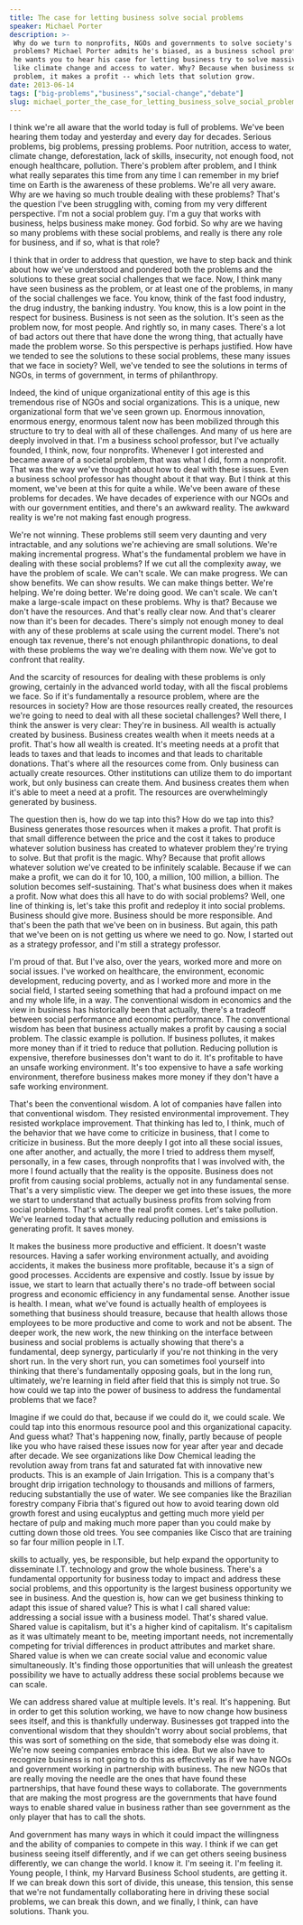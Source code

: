 ```yaml
---
title: The case for letting business solve social problems
speaker: Michael Porter
description: >-
 Why do we turn to nonprofits, NGOs and governments to solve society's biggest
 problems? Michael Porter admits he's biased, as a business school professor, but
 he wants you to hear his case for letting business try to solve massive problems
 like climate change and access to water. Why? Because when business solves a
 problem, it makes a profit -- which lets that solution grow.
date: 2013-06-14
tags: ["big-problems","business","social-change","debate"]
slug: michael_porter_the_case_for_letting_business_solve_social_problems
---
```


I think we're all aware that the world today is full of problems. We've been hearing them
today and yesterday and every day for decades. Serious problems, big problems, pressing
problems. Poor nutrition, access to water, climate change, deforestation, lack of skills,
insecurity, not enough food, not enough healthcare, pollution. There's problem after
problem, and I think what really separates this time from any time I can remember in my
brief time on Earth is the awareness of these problems. We're all very aware. Why are we
having so much trouble dealing with these problems? That's the question I've been
struggling with, coming from my very different perspective. I'm not a social problem guy.
I'm a guy that works with business, helps business make money. God forbid. So why are we
having so many problems with these social problems, and really is there any role for
business, and if so, what is that role?

I think that in order to address that question, we have to step back and think about how
we've understood and pondered both the problems and the solutions to these great social
challenges that we face. Now, I think many have seen business as the problem, or at least
one of the problems, in many of the social challenges we face. You know, think of the fast
food industry, the drug industry, the banking industry. You know, this is a low point in
the respect for business. Business is not seen as the solution. It's seen as the problem
now, for most people. And rightly so, in many cases. There's a lot of bad actors out there
that have done the wrong thing, that actually have made the problem worse. So this
perspective is perhaps justified. How have we tended to see the solutions to these social
problems, these many issues that we face in society? Well, we've tended to see the
solutions in terms of NGOs, in terms of government, in terms of philanthropy.

Indeed, the kind of unique organizational entity of this age is this tremendous rise of
NGOs and social organizations. This is a unique, new organizational form that we've seen
grown up. Enormous innovation, enormous energy, enormous talent now has been mobilized
through this structure to try to deal with all of these challenges. And many of us here
are deeply involved in that. I'm a business school professor, but I've actually founded, I
think, now, four nonprofits. Whenever I got interested and became aware of a societal
problem, that was what I did, form a nonprofit. That was the way we've thought about how
to deal with these issues. Even a business school professor has thought about it that
way. But I think at this moment, we've been at this for quite a while. We've been aware of
these problems for decades. We have decades of experience with our NGOs and with our
government entities, and there's an awkward reality. The awkward reality is we're not
making fast enough progress.

We're not winning. These problems still seem very daunting and very intractable, and any
solutions we're achieving are small solutions. We're making incremental progress. What's
the fundamental problem we have in dealing with these social problems? If we cut all the
complexity away, we have the problem of scale. We can't scale. We can make progress. We
can show benefits. We can show results. We can make things better. We're helping. We're
doing better. We're doing good. We can't scale. We can't make a large-scale impact on
these problems. Why is that? Because we don't have the resources. And that's really clear
now. And that's clearer now than it's been for decades. There's simply not enough money to
deal with any of these problems at scale using the current model. There's not enough tax
revenue, there's not enough philanthropic donations, to deal with these problems the way
we're dealing with them now. We've got to confront that reality.

And the scarcity of resources for dealing with these problems is only growing, certainly
in the advanced world today, with all the fiscal problems we face. So if it's fundamentally
a resource problem, where are the resources in society? How are those resources really
created, the resources we're going to need to deal with all these societal challenges?
Well there, I think the answer is very clear: They're in business. All wealth is actually
created by business. Business creates wealth when it meets needs at a profit. That's how
all wealth is created. It's meeting needs at a profit that leads to taxes and that leads
to incomes and that leads to charitable donations. That's where all the resources come
from. Only business can actually create resources. Other institutions can utilize them to
do important work, but only business can create them. And business creates them when it's
able to meet a need at a profit. The resources are overwhelmingly generated by
business.

The question then is, how do we tap into this? How do we tap into this? Business generates
those resources when it makes a profit. That profit is that small difference between the
price and the cost it takes to produce whatever solution business has created to whatever
problem they're trying to solve. But that profit is the magic. Why? Because that profit
allows whatever solution we've created to be infinitely scalable. Because if we can make a
profit, we can do it for 10, 100, a million, 100 million, a billion. The solution becomes
self-sustaining. That's what business does when it makes a profit. Now what does this all
have to do with social problems? Well, one line of thinking is, let's take this profit and
redeploy it into social problems. Business should give more. Business should be more
responsible. And that's been the path that we've been on in business. But again, this path
that we've been on is not getting us where we need to go. Now, I started out as a strategy
professor, and I'm still a strategy professor.

I'm proud of that. But I've also, over the years, worked more and more on social issues.
I've worked on healthcare, the environment, economic development, reducing poverty, and as
I worked more and more in the social field, I started seeing something that had a profound
impact on me and my whole life, in a way. The conventional wisdom in economics and the view
in business has historically been that actually, there's a tradeoff between social
performance and economic performance. The conventional wisdom has been that business
actually makes a profit by causing a social problem. The classic example is pollution. If
business pollutes, it makes more money than if it tried to reduce that pollution. Reducing
pollution is expensive, therefore businesses don't want to do it. It's profitable to have
an unsafe working environment. It's too expensive to have a safe working environment,
therefore business makes more money if they don't have a safe working environment.

That's been the conventional wisdom. A lot of companies have fallen into that conventional
wisdom. They resisted environmental improvement. They resisted workplace improvement. That
thinking has led to, I think, much of the behavior that we have come to criticize in
business, that I come to criticize in business. But the more deeply I got into all these
social issues, one after another, and actually, the more I tried to address them myself,
personally, in a few cases, through nonprofits that I was involved with, the more I found
actually that the reality is the opposite. Business does not profit from causing social
problems, actually not in any fundamental sense. That's a very simplistic view. The deeper
we get into these issues, the more we start to understand that actually business profits
from solving from social problems. That's where the real profit comes. Let's take
pollution. We've learned today that actually reducing pollution and emissions is
generating profit. It saves money.

It makes the business more productive and efficient. It doesn't waste resources. Having a
safer working environment actually, and avoiding accidents, it makes the business more
profitable, because it's a sign of good processes. Accidents are expensive and costly.
Issue by issue by issue, we start to learn that actually there's no trade-off between
social progress and economic efficiency in any fundamental sense. Another issue is health.
I mean, what we've found is actually health of employees is something that business should
treasure, because that health allows those employees to be more productive and come to
work and not be absent. The deeper work, the new work, the new thinking on the interface
between business and social problems is actually showing that there's a fundamental, deep
synergy, particularly if you're not thinking in the very short run. In the very short run,
you can sometimes fool yourself into thinking that there's fundamentally opposing goals,
but in the long run, ultimately, we're learning in field after field that this is simply
not true. So how could we tap into the power of business to address the fundamental
problems that we face?

Imagine if we could do that, because if we could do it, we could scale. We could tap into
this enormous resource pool and this organizational capacity. And guess what? That's
happening now, finally, partly because of people like you who have raised these issues now
for year after year and decade after decade. We see organizations like Dow Chemical
leading the revolution away from trans fat and saturated fat with innovative new products.
This is an example of Jain Irrigation. This is a company that's brought drip irrigation
technology to thousands and millions of farmers, reducing substantially the use of water.
We see companies like the Brazilian forestry company Fibria that's figured out how to
avoid tearing down old growth forest and using eucalyptus and getting much more yield per
hectare of pulp and making much more paper than you could make by cutting down those old
trees. You see companies like Cisco that are training so far four million people in
I.T.

skills to actually, yes, be responsible, but help expand the opportunity to disseminate
I.T. technology and grow the whole business. There's a fundamental opportunity for
business today to impact and address these social problems, and this opportunity is the
largest business opportunity we see in business. And the question is, how can we get
business thinking to adapt this issue of shared value? This is what I call shared value:
addressing a social issue with a business model. That's shared value. Shared value is
capitalism, but it's a higher kind of capitalism. It's capitalism as it was ultimately
meant to be, meeting important needs, not incrementally competing for trivial differences
in product attributes and market share. Shared value is when we can create social value
and economic value simultaneously. It's finding those opportunities that will unleash the
greatest possibility we have to actually address these social problems because we can
scale.

We can address shared value at multiple levels. It's real. It's happening. But in order to
get this solution working, we have to now change how business sees itself, and this is
thankfully underway. Businesses got trapped into the conventional wisdom that they
shouldn't worry about social problems, that this was sort of something on the side, that
somebody else was doing it. We're now seeing companies embrace this idea. But we also have
to recognize business is not going to do this as effectively as if we have NGOs and
government working in partnership with business. The new NGOs that are really moving the
needle are the ones that have found these partnerships, that have found these ways to
collaborate. The governments that are making the most progress are the governments that
have found ways to enable shared value in business rather than see government as the only
player that has to call the shots.

And government has many ways in which it could impact the willingness and the ability of
companies to compete in this way. I think if we can get business seeing itself differently,
and if we can get others seeing business differently, we can change the world. I know it.
I'm seeing it. I'm feeling it. Young people, I think, my Harvard Business School students,
are getting it. If we can break down this sort of divide, this unease, this tension, this
sense that we're not fundamentally collaborating here in driving these social problems, we
can break this down, and we finally, I think, can have solutions. Thank
you.

<!--
ad_duration=3.33
event="TEDGlobal 2013"
external_start_time=0
intro_duration=11.82
is_subtitle_required="False"
is_talk_featured="True"
language="en"
language_swap="False"
native_language="en"
number_of_related_talks=6
number_of_speakers=1
number_of_subtitled_videos=29
number_of_tags=4
number_of_talk_download_languages=29
number_of_talk_more_resources=0
number_of_talk_recommendations=0
number_of_talks_take_actions=0
post_ad_duration=0.83
published_timestamp="2013-10-07 15:05:04"
recording_date="2013-06-14"
speaker_description="Business strategist"
speaker_is_published=1
speaker_name="Michael Porter"
talk_name="The case for letting business solve social problems"
talks_tags=["big-problems","business","social-change","debate"]
url_audio="https://download.ted.com/talks/MichaelPorter_2013G.mp3?apikey=acme-roadrunner"
url_photo_speaker="https://pe.tedcdn.com/images/ted/fd934049262c0d9d461d11b2548b1582a77c7310_254x191.jpg"
url_photo_talk="https://pe.tedcdn.com/images/ted/fb16b86971a2bdf895982b509fc7b8187677046b_1600x1200.jpg"
url_webpage="https://www.ted.com/talks/michael_porter_the_case_for_letting_business_solve_social_problems"
video_type_name="TED Stage Talk"
-->